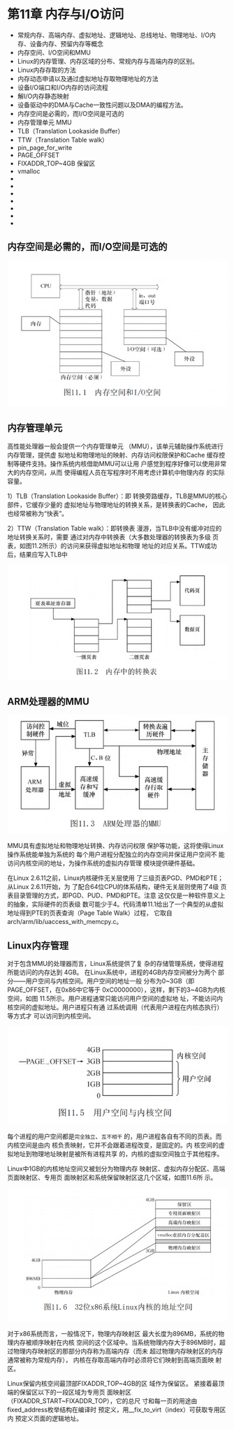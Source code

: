 # 第11章 内存与I/O访问

- 常规内存、高端内存、虚拟地址、逻辑地址、总线地址、物理地址、I/O内存、设备内存、预留内存等概念
- 内存空间、I/O空间和MMU
- Linux的内存管理、内存区域的分布、常规内存与高端内存的区别。
- Linux内存存取的方法
- 内存动态申请以及通过虚拟地址存取物理地址的方法
- 设备I/O端口和I/O内存的访问流程
- 解I/O内存静态映射
- 设备驱动中的DMA与Cache一致性问题以及DMA的编程方法。
- 内存空间是必需的，而I/O空间是可选的
- 内存管理单元 MMU
- TLB（Translation Lookaside Buffer）
- TTW（Translation Table walk）
- pin_page_for_write
- PAGE_OFFSET
- FIXADDR_TOP~4GB 保留区
- vmalloc
-
-
-
-
-
-
-

## 内存空间是必需的，而I/O空间是可选的

![011-linux-io](images/011-linux-io.png)


## 内存管理单元

高性能处理器一般会提供一个内存管理单元
（MMU），该单元辅助操作系统进行内存管理，提供虚
拟地址和物理地址的映射、内存访问权限保护和Cache
缓存控制等硬件支持。操作系统内核借助MMU可以让用
户感觉到程序好像可以使用非常大的内存空间，从而
使得编程人员在写程序时不用考虑计算机中物理内存
的实际容量。

1）TLB（Translation Lookaside Buffer）：即
转换旁路缓存，TLB是MMU的核心部件，它缓存少量的
虚拟地址与物理地址的转换关系，是转换表的Cache，
因此也经常被称为“快表”。


2）TTW（Translation Table walk）：即转换表
漫游，当TLB中没有缓冲对应的地址转换关系时，需要
通过对内存中转换表（大多数处理器的转换表为多级
页表，如图11.2所示）的访问来获得虚拟地址和物理
地址的对应关系。TTW成功后，结果应写入TLB中


![011-mmu-table](images/011-mmu-table.png)

## ARM处理器的MMU

![ARM处理器的MMU](images/011-mmu-arm.png)


MMU具有虚拟地址和物理地址转换、内存访问权限
保护等功能，这将使得Linux操作系统能单独为系统的
每个用户进程分配独立的内存空间并保证用户空间不
能访问内核空间的地址，为操作系统的虚拟内存管理
模块提供硬件基础。


在Linux 2.6.11之前，Linux内核硬件无关层使用
了三级页表PGD、PMD和PTE；从Linux 2.6.11开始，为
了配合64位CPU的体系结构，硬件无关层则使用了4级
页表目录管理的方式，即PGD、PUD、PMD和PTE。注意
这仅仅是一种软件意义上的抽象，实际硬件的页表级
数可能少于4。代码清单11.1给出了一个典型的从虚拟
地址得到PTE的页表查询（Page Table Walk）过程，
它取自arch/arm/lib/uaccess_with_memcpy.c。

## Linux内存管理

对于包含MMU的处理器而言，Linux系统提供了复
杂的存储管理系统，使得进程所能访问的内存达到
4GB。
在Linux系统中，进程的4GB内存空间被分为两个
部分——用户空间与内核空间。用户空间的地址一般
分布为0~3GB（即PAGE_OFFSET，在0x86中它等于
0xC0000000），这样，剩下的3~4GB为内核空间，如图
11.5所示。用户进程通常只能访问用户空间的虚拟地
址，不能访问内核空间的虚拟地址。用户进程只有通
过系统调用（代表用户进程在内核态执行）等方式才
可以访问到内核空间。

![alt text](images/011-linux-mem.png)


每个进程的用户空间都是`完全独立`、`互不相干`
的，用户进程各自有不同的页表。而内核空间是由内
核负责映射，它并不会跟着进程改变，是固定的。内
核空间的虚拟地址到物理地址映射是被所有进程共享
的，内核的虚拟空间独立于其他程序。

Linux中1GB的内核地址空间又被划分为物理内存
映射区、虚拟内存分配区、高端页面映射区、专用页
面映射区和系统保留映射区这几个区域，如图11.6所
示。

![alt text](images/011-linux-32-mem.png)

对于x86系统而言，一般情况下，物理内存映射区
最大长度为896MB，系统的物理内存被顺序映射在内核
空间的这个区域中。当系统物理内存大于896MB时，超
过物理内存映射区的那部分内存称为高端内存（而未
超过物理内存映射区的内存通常被称为常规内存），
内核在存取高端内存时必须将它们映射到高端页面映
射区。

Linux保留内核空间最顶部FIXADDR_TOP~4GB的区
域作为保留区。
紧接着最顶端的保留区以下的一段区域为专用页
面映射区（FIXADDR_START~FIXADDR_TOP），它的总尺
寸和每一页的用途由fixed_address枚举结构在编译时
预定义，用__fix_to_virt（index）可获取专用区内
预定义页面的逻辑地址。
